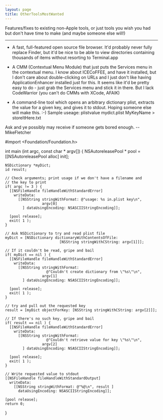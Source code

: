 ```yaml
---
layout: page
title: OtherToolsMostWanted
---
```


Features/fixes to existing non-Apple tools, or just tools you wish you had but don't have time to make (and maybe someone else will!)

----



* A fast, full-featured open source file browser. It'd probably never fully replace Finder, but it'd be nice to be able to view directories containing thousands of items without resorting to Terminal.app

* A CMM (Contextual Menu Module) that just puts the Services menu in the contextual menu. I know about ICECoFFEE, and have it installed, but I don't care about double-clicking on URLs and I just don't like having ApplicationEnhancer installed just for this. It seems like it'd be pretty easy to do - just grab the Services menu and stick it in there. But I lack CodeWarrior (you can't do CMMs with XCode, AFAIK)

* A command-line tool which opens an arbitrary dictionary plist, extracts the value for a given key, and gives it to stdout. Hoping someone else will make this. :-) Sample useage: plistvalue mydict.plist MyKeyName > storeItHere.txt

Ask and ye possibly may receive if someone gets bored enough. -- MikeFletcher

    
#import <Foundation/Foundation.h>

int main (int argc, const char * argv[]) {
    NSAutoreleasePool * pool = [[NSAutoreleasePool alloc] init];

    NSDictionary *myDict;
    id result;

    // Check arguments; print usage if we don't have a filename and
    // the key to print
    if( argc != 3 ) {
      [[NSFileHandle fileHandleWithStandardError]
        writeData:
          [[NSString stringWithFormat: @"usage: %s in.plist key\n",
                     argv[0]
            ] dataUsingEncoding: NSASCIIStringEncoding]];

      [pool release];
      exit( 1 );
    }

    // Ask NSDictionary to try and read plist file
    myDict = [NSDictionary dictionaryWithContentsOfFile:
                             [NSString stringWithCString: argv[1]]];

    // If it couldn't be read, gripe and bail
    if( myDict == nil ) {
      [[NSFileHandle fileHandleWithStandardError]
        writeData:
          [[NSString stringWithFormat:
                       @"Couldn't create dictionary from \"%s\"\n",
                     argv[1]
            ] dataUsingEncoding: NSASCIIStringEncoding]];

      [pool release];
      exit( 1 );
    }

    // try and pull out the requested key
    result = [myDict objectForKey: [NSString stringWithCString: argv[2]]];

    // If there's no such key, gripe and bail
    if( result == nil ) {
      [[NSFileHandle fileHandleWithStandardError]
        writeData:
          [[NSString stringWithFormat:
                       @"Couldn't retrieve value for key \"%s\"\n",
                     argv[2]
            ] dataUsingEncoding: NSASCIIStringEncoding]];

      [pool release];
      exit( 1 );
    }

    // Write requested value to stdout
    [[NSFileHandle fileHandleWithStandardOutput]
      writeData:
        [[NSString stringWithFormat: @"%@\n", result ]
          dataUsingEncoding: NSASCIIStringEncoding]];

    [pool release];
    return 0;
}

